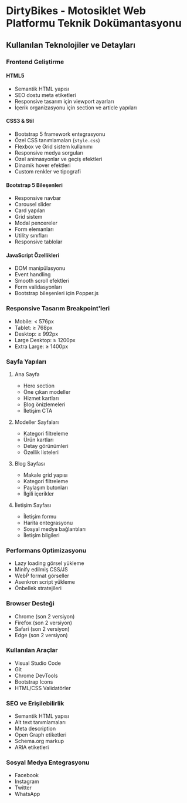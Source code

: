 # DirtyBikes - Motosiklet Web Platformu Teknik Dokümantasyonu
## Kullanılan Teknolojiler ve Detayları
### Frontend Geliştirme

#### HTML5
- Semantik HTML yapısı
- SEO dostu meta etiketleri
- Responsive tasarım için viewport ayarları
- İçerik organizasyonu için section ve article yapıları

#### CSS3 & Stil
- Bootstrap 5 framework entegrasyonu
- Özel CSS tanımlamaları (`style.css`)
- Flexbox ve Grid sistem kullanımı
- Responsive medya sorguları
- Özel animasyonlar ve geçiş efektleri
- Dinamik hover efektleri
- Custom renkler ve tipografi

#### Bootstrap 5 Bileşenleri
- Responsive navbar
- Carousel slider
- Card yapıları
- Grid sistem
- Modal pencereler
- Form elemanları
- Utility sınıfları
- Responsive tablolar

#### JavaScript Özellikleri
- DOM manipülasyonu
- Event handling
- Smooth scroll efektleri
- Form validasyonları
- Bootstrap bileşenleri için Popper.js

### Responsive Tasarım Breakpoint'leri
- Mobile: < 576px
- Tablet: ≥ 768px
- Desktop: ≥ 992px
- Large Desktop: ≥ 1200px
- Extra Large: ≥ 1400px

### Sayfa Yapıları
1. Ana Sayfa
   - Hero section
   - Öne çıkan modeller
   - Hizmet kartları
   - Blog önizlemeleri
   - İletişim CTA

2. Modeller Sayfaları
   - Kategori filtreleme
   - Ürün kartları
   - Detay görünümleri
   - Özellik listeleri

3. Blog Sayfası
   - Makale grid yapısı
   - Kategori filtreleme
   - Paylaşım butonları
   - İlgili içerikler

4. İletişim Sayfası
   - İletişim formu
   - Harita entegrasyonu
   - Sosyal medya bağlantıları
   - İletişim bilgileri

### Performans Optimizasyonu
- Lazy loading görsel yükleme
- Minify edilmiş CSS/JS
- WebP format görseller
- Asenkron script yükleme
- Önbellek stratejileri

### Browser Desteği
- Chrome (son 2 versiyon)
- Firefox (son 2 versiyon)
- Safari (son 2 versiyon)
- Edge (son 2 versiyon)

### Kullanılan Araçlar
- Visual Studio Code
- Git
- Chrome DevTools
- Bootstrap Icons
- HTML/CSS Validatörler

### SEO ve Erişilebilirlik
- Semantik HTML yapısı
- Alt text tanımlamaları
- Meta description
- Open Graph etiketleri
- Schema.org markup
- ARIA etiketleri

### Sosyal Medya Entegrasyonu
- Facebook
- Instagram
- Twitter
- WhatsApp
